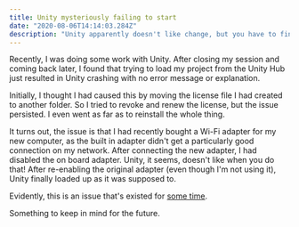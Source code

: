 ```yaml
---
title: Unity mysteriously failing to start
date: "2020-08-06T14:14:03.284Z"
description: "Unity apparently doesn't like change, but you have to find that out for yourself."
---
```


Recently, I was doing some work with Unity.  After closing my session and coming back later,
I found that trying to load my project from the Unity Hub just resulted in Unity crashing
with no error message or explanation.

Initially, I thought I had caused this by moving the license file I had created to another
folder.  So I tried to revoke and renew the license, but the issue persisted.  I even went
as far as to reinstall the whole thing.

It turns out, the issue is that I had recently bought a Wi-Fi adapter for my new computer,
as the built in adapter didn't get a particularly good connection on my network.  After
connecting the new adapter, I had disabled the on board adapter.  Unity, it seems, doesn't
like when you do that!  After re-enabling the original adapter (even though I'm not using it),
Unity finally loaded up as it was supposed to.

Evidently, this is an issue that's existed for <a href="https://forum.unity.com/threads/if-the-network-adaptor-changes-lan-to-wi-fi-the-hub-silently-fails-to-launch-unity-instances.580909/">some time</a>.

Something to keep in mind for the future.
